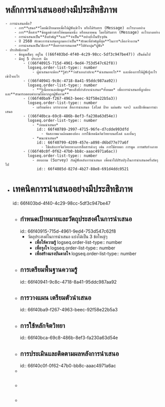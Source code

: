 # หลักการนำเสนออย่างมีประสิทธิภาพ
	- การนำเสนอคือ?
		- การ**เสนอ**โดยมีเป้าหมายเพื่อให้ผู้ฟังเข้าใจ หรือได้รับสาร (Message) อะไรบางอย่าง
		- การ**สื่อสาร**ข้อมูลข่าวสารให้คนคนหนึ่ง หรือหลายคน โดยได้รับสาร (Message) อะไรบางอย่าง
		- การนำเสนอเป็น**สิ่งสำคัญ**และ**จำเป็น**อย่างยิ่งในปัจจุบัน
		- ปี 2560 ทักษะการนำเสนอถูกมองว่าเป็น**ทักษะที่สำคัญที่สุด**ในการ*เลือกจ้างงาน*
		- การนำเสนอเป็นวิธีการ**สื่อสารสารสนเทศ**ไปยังกลุ่ม*ผู้ฟัง*
	- ประสิทธิภาพ?
		- ข้อมูลเต็มๆ อยู่ใน ((66f403bd-4f40-4c29-98cc-5df3c947be47)) เป็นต้นไป
		- มีอยู่ 5 ประการ คือ
			- ((66f40915-715d-4961-9ed4-753d547c62f8))
			  logseq.order-list-type:: number
				- ผู้นำเสนอจะต้อง**รู้ตัว**ว่าตัวเองกำลังจะ**นำเสนออะไร** และต้องการให้ผู้ฟังรู้อะไร เข้าใจอะไร
			- ((66f40941-9c8c-4718-8a41-95ddc987aa92))
			  logseq.order-list-type:: number
				- **รู้เนื้อหาและข้อมูล**ของสิ่งที่กำลังจะนำเสนอ*ทั้งหมด* เพื่อการนำเสนอที่ถูกต้อง และ**สามารถตอบคำถามได้หากถูกผู้ฟังถาม**
			- ((66f40ba9-f267-4963-beec-92f58e22b5a3))
			  logseq.order-list-type:: number
				- เตรียมห้อง บรรยากาศ สื่อการนำเสนอ (สไลด์ ป้าย แผ่นพับ ฯลฯ) และฝึกซ้อมการนำเสนอ
			- ((66f40bca-69c8-486b-8ef3-fa230a63d54e))
			  logseq.order-list-type:: number
				- *ก่อนนำเสนอ*
				  id:: 66f40789-2997-4715-96fe-d7cdde993dfd
					- จัดสภาพแวดล้อมของห้อง การใช้เทคนิคจิตวิทยาบนสไลด์ และอื่นๆ
				- *ขณะนำเสนอ*
				  id:: 66f40799-4209-457e-a898-d6bd77e77a6f
					- ใช้หลักการจิตวิทยาทางการสื่อสารต่างๆ เช่น การใช้สายตา การพูด การขยับร่างกาย
			- ((66f40c0f-0f62-47b0-bb8c-aaac4971a6ac))
			  logseq.order-list-type:: number
				- สอบถาม (Survey) กับผู้ฟังหลังการนำเสนอ เพื่อนำไปปรับปรุงในการนำเสนอครั้งถัดๆ ไป
				  id:: 66f4085d-827d-4b27-88e8-691d4ddc0521
- # เทคนิคการนำเสนออย่างมีประสิทธิภาพ
  id:: 66f403bd-4f40-4c29-98cc-5df3c947be47
	- ## กำหนดเป้าหมายและวัตถุประสงค์ในการนำเสนอ
	  id:: 66f40915-715d-4961-9ed4-753d547c62f8
		- วัตถุประสงค์ในการนำเสนอ แบ่งได้เป็น 3 ข้อใหญ่ๆ
			- **เพื่อให้ความรู้**
			  logseq.order-list-type:: number
			- **เพื่อจูงใจ**
			  logseq.order-list-type:: number
			- **เพื่อสร้างแรงบันดาลใจ**
			  logseq.order-list-type:: number
	- ## การเตรียมพื้นฐานความรู้
	  id:: 66f40941-9c8c-4718-8a41-95ddc987aa92
	- ## การวางแผน เตรียมตัวนำเสนอ
	  id:: 66f40ba9-f267-4963-beec-92f58e22b5a3
	- ## การใช้หลักจิตวิทยา
	  id:: 66f40bca-69c8-486b-8ef3-fa230a63d54e
	- ## การประเมินและติดตามผลหลังการนำเสนอ
	  id:: 66f40c0f-0f62-47b0-bb8c-aaac4971a6ac
	-
	- ##
	-